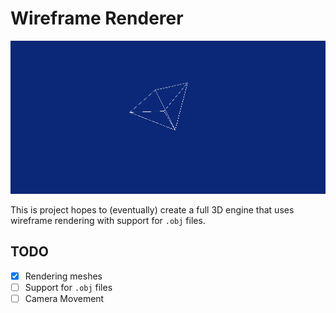 # Wireframe Renderer

![An upside down pyramid, but it's only the edges](https://raw.githubusercontent.com/ua16/wireframe_renderer/refs/heads/master/pics/ss1.png)

This is project hopes to (eventually) create a full 3D engine that uses wireframe rendering with support for `.obj` files.

## TODO 
- [X] Rendering meshes
- [ ] Support for `.obj` files
- [ ] Camera Movement
